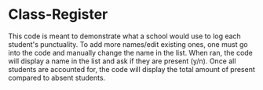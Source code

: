 # Class-Register
This code is meant to demonstrate what a school would use to log each student's punctuality.
To add more names/edit existing ones, one must go into the code and manually change the name in the list.
When ran, the code will display a name in the list and ask if they are present (y/n).
Once all students are accounted for, the code will display the total amount of present compared to absent students.
